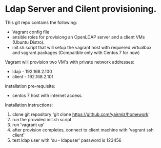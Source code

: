 # Ldap Server and Cilent provisioning.
This git repo contains the following:
  * Vagrant config file
  * ansible roles for provisiong an OpenLDAP server and a client VMs (Ubuntu Distro).
  * init.sh script that will setup the vagrant host with requiered virtualbox and vagrant packages (Compaitble only with Centos 7 for now)


Vagrant will provision two VM's with private network addresses:
 * ldap - 192.168.2.100
 * client - 192.168.2.101

installation pre-requisite:
 * centos 7 host with internet access.

Installation instructions:
 1. clone git repository 'git clone https://github.com/yairmiz/homework'
 2. run the provided init.sh script
 3. run 'vagrant up'
 4. after provision completes, connect to client machine with 'vagrant ssh client'
 5. test ldap user with 'su - ldapuser' password is 123456
